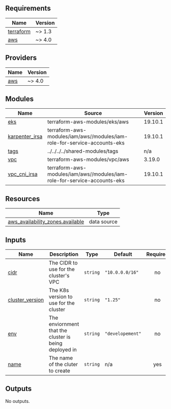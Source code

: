 ## Requirements

| Name | Version |
|------|---------|
| <a name="requirement_terraform"></a> [terraform](#requirement\_terraform) | ~> 1.3 |
| <a name="requirement_aws"></a> [aws](#requirement\_aws) | ~> 4.0 |

## Providers

| Name | Version |
|------|---------|
| <a name="provider_aws"></a> [aws](#provider\_aws) | ~> 4.0 |

## Modules

| Name | Source | Version |
|------|--------|---------|
| <a name="module_eks"></a> [eks](#module\_eks) | terraform-aws-modules/eks/aws | 19.10.1 |
| <a name="module_karpenter_irsa"></a> [karpenter\_irsa](#module\_karpenter\_irsa) | terraform-aws-modules/iam/aws//modules/iam-role-for-service-accounts-eks | 19.10.1 |
| <a name="module_tags"></a> [tags](#module\_tags) | ../../../../shared-modules/tags | n/a |
| <a name="module_vpc"></a> [vpc](#module\_vpc) | terraform-aws-modules/vpc/aws | 3.19.0 |
| <a name="module_vpc_cni_irsa"></a> [vpc\_cni\_irsa](#module\_vpc\_cni\_irsa) | terraform-aws-modules/iam/aws//modules/iam-role-for-service-accounts-eks | 19.10.1 |

## Resources

| Name | Type |
|------|------|
| [aws_availability_zones.available](https://registry.terraform.io/providers/hashicorp/aws/latest/docs/data-sources/availability_zones) | data source |

## Inputs

| Name | Description | Type | Default | Required |
|------|-------------|------|---------|:--------:|
| <a name="input_cidr"></a> [cidr](#input\_cidr) | The CIDR to use for the cluster's VPC | `string` | `"10.0.0.0/16"` | no |
| <a name="input_cluster_version"></a> [cluster\_version](#input\_cluster\_version) | The K8s version to use for the cluster | `string` | `"1.25"` | no |
| <a name="input_env"></a> [env](#input\_env) | The enviornment that the cluster is being deployed in | `string` | `"developement"` | no |
| <a name="input_name"></a> [name](#input\_name) | The name of the cluter to create | `string` | n/a | yes |

## Outputs

No outputs.
